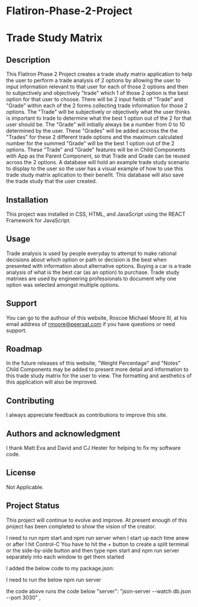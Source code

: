 

# Flatiron-Phase-2-Project

# Trade Study Matrix

## Description

This Flatiron Phase 2 Project creates a trade study matrix application to help the user to perform a trade analysis of 2 options by allowing the user to input information relevant to that user for each of those 2 options and then to subjectively and objectively "trade" which 1 of those 2 option is the best option for that user to choose. There will be 2 input fields of "Trade" and "Grade" within each of the 2 forms collecting trade information for those 2 options. The "Trade" will be subjectively or objectively what the user thinks is important to trade to determine what the best 1 option out of the 2 for that user should be. The "Grade" will initially always be a number from 0 to 10 determined by the user. These "Grades" will be added accross the the "Trades" for these 2 different trade options and the maximum calculated number for the summed "Grade" will be the best 1 option out of the 2 options. These "Trade" and "Grade" features will be in Child Components with App as the Parent Component, so that Trade and Grade can be reused across the 2 options. A database will hold an example trade study scenario to display to the user so the user has a visual example of how to use this trade study matrix aplication to their benefit. This database will also save the trade study that the user created.

## Installation

This project was installed in CSS, HTML, and JavaScript using the REACT Framework for JavaScript.

## Usage

Trade analysis is used by people everyday to attempt to make rational decisions about which option or path or decision is the best when presented with information about alternative options. Buying a car is a trade analysis of what is the best car (as an option) to purchase. Trade study matrixes are used by engineering professionals to document why one option was selected amongst multiple options. 

## Support

You can go to the authour of this website, Roscoe Michael Moore III, at his email address of rmoore@peersat.com if you have questions or need support.

## Roadmap

In the future releases of this website, "Weight Percentage" and "Notes" Child Components may be added to present more detail and information to this trade study matrix for the user to view. The formatting and aesthetics of this application will also be improved.

## Contributing

I always appreciate feedback as contributions to improve this site.

## Authors and acknowledgment

I thank Matt Eva and David and CJ Hester for helping to fix my software code.

## License

Not Applicable.

## Project Status

This project will continue to evolve and improve. At present enough of this project has been completed to show the vision of the creator.


I need to run 
npm start
and
npm run server
when I start up each time anew or after I hit Control-C
You have to hit the + button to create a split terminal or the side-by-side button and then type npm start and npm run server separately into each window to get them started

I added the below code to my package.json:

I need to run the below 
npm run server

the code above runs the code below
    "server": "json-server --watch db.json --port 3030" ,
